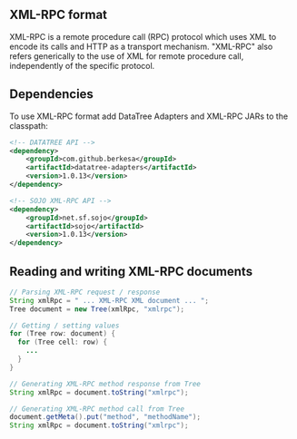 ## XML-RPC format

XML-RPC is a remote procedure call (RPC) protocol which uses XML to encode its calls and HTTP as a transport mechanism.
"XML-RPC" also refers generically to the use of XML for remote procedure call,
independently of the specific protocol. 

## Dependencies

To use XML-RPC format add DataTree Adapters and XML-RPC JARs to the classpath:

```xml
<!-- DATATREE API -->
<dependency>
    <groupId>com.github.berkesa</groupId>
    <artifactId>datatree-adapters</artifactId>
    <version>1.0.13</version>
</dependency>

<!-- SOJO XML-RPC API -->
<dependency>
    <groupId>net.sf.sojo</groupId>
    <artifactId>sojo</artifactId>
    <version>1.0.13</version>
</dependency>
```

## Reading and writing XML-RPC documents

```java
// Parsing XML-RPC request / response
String xmlRpc = " ... XML-RPC XML document ... ";
Tree document = new Tree(xmlRpc, "xmlrpc");

// Getting / setting values
for (Tree row: document) {
  for (Tree cell: row) {
    ...
  }
}

// Generating XML-RPC method response from Tree
String xmlRpc = document.toString("xmlrpc");

// Generating XML-RPC method call from Tree
document.getMeta().put("method", "methodName");
String xmlRpc = document.toString("xmlrpc");
``` 